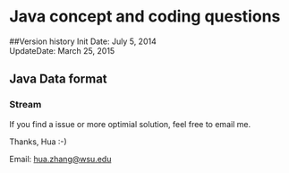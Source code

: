 Java concept and coding questions
=================================


##Version history
Init Date: July 5, 2014   
UpdateDate: March 25, 2015  

## Java Data format 

### Stream



If you find a issue or more optimial solution,  feel free to email me.  

Thanks, Hua :-)  

Email: hua.zhang@wsu.edu    

